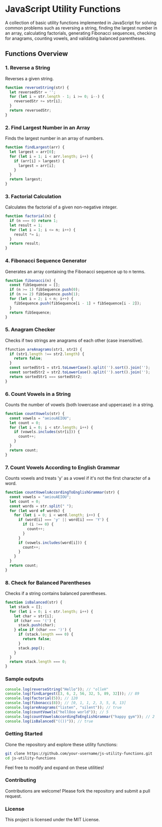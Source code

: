 # JavaScript Utility Functions

A collection of basic utility functions implemented in JavaScript for solving common problems such as reversing a string, finding the largest number in an array, calculating factorials, generating Fibonacci sequences, checking for anagrams, counting vowels, and validating balanced parentheses.

## Functions Overview

### 1. Reverse a String

Reverses a given string.

```javascript
function reverseString(str) {
  let reversedStr = ''; 
  for (let i = str.length - 1; i >= 0; i--) {
    reversedStr += str[i];
  }
  return reversedStr;
}
```

### 2. Find Largest Number in an Array

Finds the largest number in an array of numbers.

```javascript
function findLargest(arr) {
  let largest = arr[0];
  for (let i = 1; i < arr.length; i++) {
    if (arr[i] > largest) {
      largest = arr[i];
    }
  }
  return largest;
}
```

### 3. Factorial Calculation

Calculates the factorial of a given non-negative integer.

```javascript
function factorial(n) {
  if (n === 0) return 1;
  let result = 1;
  for (let i = 1; i <= n; i++) {
    result *= i;
  }
  return result;
}
```

### 4. Fibonacci Sequence Generator

Generates an array containing the Fibonacci sequence up to n terms.

```javascript
function fibonacci(n) {
  const fibSequence = [];
  if (n >= 1) fibSequence.push(0);
  if (n >= 2) fibSequence.push(1);
  for (let i = 2; i < n; i++) {
    fibSequence.push(fibSequence[i - 1] + fibSequence[i - 2]);
  }
  return fibSequence;
}
```

### 5. Anagram Checker

Checks if two strings are anagrams of each other (case insensitive).

```javascript
ffunction areAnagrams(str1, str2) {
  if (str1.length !== str2.length) {
    return false;
  }
  const sortedStr1 = str1.toLowerCase().split('').sort().join('');
  const sortedStr2 = str2.toLowerCase().split('').sort().join('');
  return sortedStr1 === sortedStr2;
}
```

### 6. Count Vowels in a String

Counts the number of vowels (both lowercase and uppercase) in a string.

```javascript
function countVowels(str) {
  const vowels = "aeiouAEIOU";
  let count = 0;
  for (let i = 0; i < str.length; i++) {
    if (vowels.includes(str[i])) {
      count++;
    }
  }
  return count;
}
```

### 7. Count Vowels According to English Grammar

Counts vowels and treats 'y' as a vowel if it's not the first character of a word.

```javascript
function countVowelsAccordingToEnglishGrammar(str) {
  const vowels = "aeiouAEIOU";
  let count = 0;
  const words = str.split(" ");
  for (let word of words) {
    for (let i = 0; i < word.length; i++) {
      if (word[i] === 'y' || word[i] === 'Y') {
        if (i !== 0) {
          count++;
        }
      }
      if (vowels.includes(word[i])) {
        count++;
      }
    }
  }
  return count;
}
```

### 8. Check for Balanced Parentheses

Checks if a string contains balanced parentheses.

```javascript
function isBalanced(str) {
  let stack = [];
  for (let i = 0; i < str.length; i++) {
    let char = str[i];
    if (char === '(') {
      stack.push(char);
    } else if (char === ')') {
      if (stack.length === 0) {
        return false;
      }
      stack.pop();
    }
  }
  return stack.length === 0;
}
```

### Sample outputs

```javascript
console.log(reverseString("Hello")); // "olleH"
console.log(findLargest([3, 6, 2, 56, 32, 5, 89, 32])); // 89
console.log(factorial(5)); // 120
console.log(fibonacci(8)); // [0, 1, 1, 2, 3, 5, 8, 13]
console.log(areAnagrams("listen", "silent")); // true
console.log(countVowels("hellOoo world")); // 5
console.log(countVowelsAccordingToEnglishGrammar("happy gym")); // 2
console.log(isBalanced("(())")); // true
```

### Getting Started

Clone the repository and explore these utility functions:

```bash
git clone https://github.com/your-username/js-utility-functions.git
cd js-utility-functions
```

Feel free to modify and expand on these utilities!

### Contributing

Contributions are welcome! Please fork the repository and submit a pull request.

### License

This project is licensed under the MIT License.

